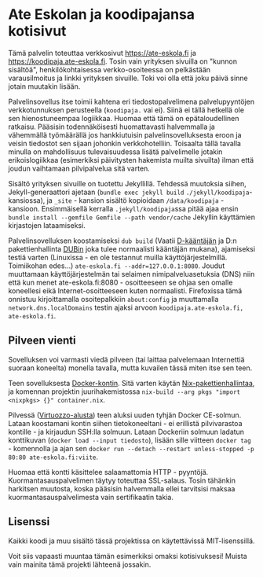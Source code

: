 # Ate Eskolan ja koodipajansa kotisivut

Tämä palvelin toteuttaa verkkosivut https://ate-eskola.fi ja https://koodipaja.ate-eskola.fi. Tosin vain yrityksen sivuilla on "kunnon sisältöä", henkilökohtaisessa verkko-osoiteessa on pelkästään varausilmoitus ja linkki yrityksen sivuille. Toki voi olla että joku päivä sinne jotain muutakin lisään.

Palvelinsovellus itse toimii kahtena eri tiedostopalvelimena palvelupyyntöjen verkkotunnuksen perusteella (`koodipaja.` vai ei). Siinä ei tällä hetkellä ole sen hienostuneempaa logiikkaa. Huomaa että tämä on epätaloudellinen ratkaisu. Pääsisin todennäköisesti huomattavasti halvemmalla ja vähemmällä työmäärällä jos hankkiutuisin palvelinsovelluksesta eroon ja veisin tiedostot sen sijaan johonkin verkkohotelliin. Toisaalta tällä tavalla minulla on mahdollisuus tulevaisuudessa lisätä palvelimelle jotakin erikoislogiikkaa (esimerkiksi päivitysten hakemista muilta sivuilta) ilman että joudun vaihtamaan pilvipalvelua sitä varten.

Sisältö yrityksen sivuille on tuotettu Jekyllillä. Tehdessä muutoksia siihen, Jekyll-generaattori ajetaan (`bundle exec jekyll build` `./jekyll/koodipaja`- kansiossa), ja `_site` - kansion sisältö kopioidaan `/data/koodipaja` - kansioon. Ensimmäisellä kerralla `.jekyll/koodipaja`ssa pitää ajaa ensin `bundle install --gemfile Gemfile --path vendor/cache` Jekyllin käyttämien kirjastojen lataamiseksi.

Palvelinsovelluksen koostamiseksi `dub build` (Vaatii [D-kääntäjän](https://dlang.org) ja D:n pakettienhallinta [DUBin](https://code.dlang.org) joka tulee normaalisti kääntäjän mukana), ajamiseksi testiä varten (Linuxissa - en ole testannut muilla käyttöjärjestelmillä. Toimiikohan edes...) `ate-eskola.fi --addr=127.0.0.1:8080`. Joudut muuttamaan käyttöjärjestelmän tai selaimen nimipalveluasetuksia (DNS) niin että kun menet ate-eskola.fi:8080 - osoitteeseen se ohjaa sen omalle koneellesi eikä Internet-osoitteeseen kuten normaalisti. Firefoxissa tämä onnistuu kirjoittamalla osoitepalkkiin `about:config` ja muuttamalla `network.dns.localDomains` testin ajaksi arvoon `koodipaja.ate-eskola.fi, ate-eskola.fi`.

## Pilveen vienti

Sovelluksen voi varmasti viedä pilveen (tai laittaa palvelemaan Internettiä suoraan koneelta) monella tavalla, mutta kuvailen tässä miten itse sen teen.

Teen sovelluksesta [Docker-kontin](https://www.docker.com/). Sitä varten käytän [Nix-pakettienhallintaa](https://nixos.org), ja komennan projektin juurihakemistossa `nix-build --arg pkgs "import <nixpkgs> {}" container.nix`.

Pilvessä ([Virtuozzo-alusta](https://www.virtuozzo.com/application-platform/)) teen aluksi uuden tyhjän Docker CE-solmun. Lataan koostamani kontin siihen tietokoneeltani - ei erillistä pilvivarastoa kontille - ja kirjaudun SSH:lla solmuun. Lataan Dockeriin solmuun ladatun konttikuvan (`docker load --input tiedosto`), lisään sille viitteen `docker tag` - komennolla ja ajan sen `docker run --detach --restart unless-stopped -p 80:80 ate-eskola.fi:viite`.

Huomaa että kontti käsittelee salaamattomia HTTP - pyyntöjä. Kuormantasauspalvelimen täytyy toteuttaa SSL-salaus. Tosin tähänkin harkitsen muutosta, koska pääsisin halvemmalla ellei tarvitsisi maksaa kuormantasauspalvelimesta vain sertifikaatin takia.

## Lisenssi

Kaikki koodi ja muu sisältö tässä projektissa on käytettävissä MIT-lisenssillä.

Voit siis vapaasti muuntaa tämän esimerkiksi omaksi kotisivuksesi! Muista vain mainita tämä projekti lähteenä jossakin.